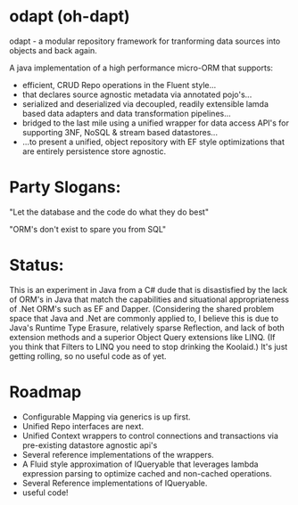 # odapt (oh-dapt)
odapt - a modular repository framework for tranforming data sources into objects and back again.

A java implementation of a high performance micro-ORM that supports:
* efficient, CRUD Repo operations in the Fluent style...
* that declares source agnostic metadata via annotated pojo's...
* serialized and deserialized via decoupled, readily extensible lamda based data adapters and data transformation pipelines...
* bridged to the last mile using a unified wrapper for data access API's for supporting 3NF, NoSQL & stream based datastores...
* ...to present a unified, object repository with EF style optimizations that are entirely persistence store agnostic.

# Party Slogans:
"Let the database and the code do what they do best"<p>
"ORM's don't exist to spare you from SQL"

# Status:
This is an experiment in Java from a C# dude that is disastisfied by the lack of ORM's in Java that match the capabilities and situational appropriateness of .Net ORM's such as EF and Dapper. (Considering the shared problem space that Java and .Net are commonly applied to, I believe this is due to Java's Runtime Type Erasure, relatively sparse Reflection, and lack of both extension methods and a superior Object Query extensions like LINQ.  (If you think that Filters to LINQ you need to stop drinking the Koolaid.)  It's just getting rolling, so no useful code as of yet.

# Roadmap
- Configurable Mapping via generics is up first.
- Unified Repo interfaces are next.
- Unified Context wrappers to control connections and transactions via pre-existing datastore agnostic api's
- Several reference implementations of the wrappers.
- A Fluid style approximation of IQueryable that leverages lambda expression parsing to optimize cached and non-cached operations.
- Several Reference implementations of IQueryable.
- useful code!
